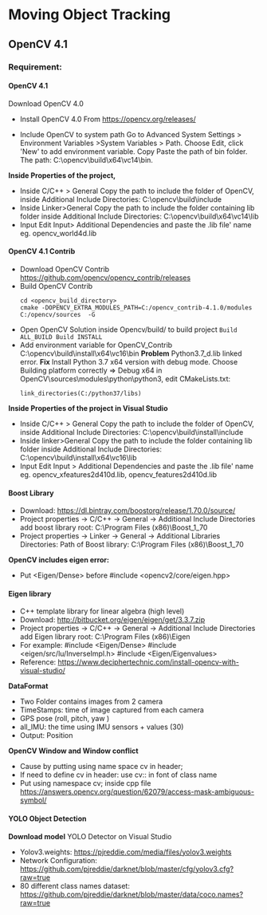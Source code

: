 # Moving Object Tracking 

## OpenCV 4.1
### Requirement:
#### OpenCV 4.1
Download OpenCV 4.0
+ Install OpenCV 4.0 From https://opencv.org/releases/

+ Include OpenCV to system path
    Go to Advanced System Settings > Environment Variables >System Variables > Path.
    Choose Edit, click 'New' to add environment variable. Copy Paste the path of bin folder. The path: C:\opencv\build\x64\vc14\bin.

**Inside Properties of the project,** 
+ Inside C/C++ > General 
    Copy the path to include the folder of OpenCV,  inside Additional Include Directories: C:\opencv\build\include
+ Inside Linker>General
    Copy the path to include the folder containing lib folder inside Additional Include Directories:
    C:\opencv\build\x64\vc14\lib
+ Input 
    Edit Input> Additional Dependencies and paste the .lib file' name eg. opencv_world4d.lib
#### OpenCV 4.1 Contrib
+ Download OpenCV Contrib
    https://github.com/opencv/opencv_contrib/releases
+ Build OpenCV Contrib
    ```
    cd <opencv_build_directory>
    cmake -DOPENCV_EXTRA_MODULES_PATH=C:/opencv_contrib-4.1.0/modules C:/opencv/sources  -G
    ```
+ Open OpenCV Solution inside Opencv/build/ to build project
        ```
        Build ALL_BUILD
        Build INSTALL
        ```
+ Add environment variable for OpenCV_Contrib
        C:\opencv\build\install\x64\vc16\bin
**Problem**
    Python3.7_d.lib linked error.
**Fix**
    Install Python 3.7 x64 version with debug mode.
    Choose Building platform correctly => Debug x64 in OpenCV\sources\modules\python\python3, edit CMakeLists.txt:
    ```
    link_directories(C:/python37/libs)
    ```
**Inside Properties of the project in Visual Studio**
+ Inside C/C++ > General 
    Copy the path to include the folder of OpenCV,  inside Additional Include Directories: C:\opencv\build\install\include
+ Inside linker>General
    Copy the path to include the folder containing lib folder inside Additional Include Directories: C:\opencv\build\install\x64\vc16\lib
+ Input 
    Edit Input > Additional Dependencies and paste the .lib file' name eg. opencv_xfeatures2d410d.lib, opencv_features2d410d.lib
    
#### Boost Library
+ Download: https://dl.bintray.com/boostorg/release/1.70.0/source/
+ Project properties -> C/C++ -> General -> Additional Include Directories add boost library root: C:\Program Files (x86)\Boost_1_70
+ Project properties -> Linker -> General -> Additional Libraries Directories:
Path of Boost library: C:\Program Files (x86)\Boost_1_70

**OpenCV includes eigen error:**
+ Put <Eigen/Dense> before #include <opencv2/core/eigen.hpp>
#### Eigen library
+ C++ template library for linear algebra (high level)
+ Download: http://bitbucket.org/eigen/eigen/get/3.3.7.zip
+ Project properties -> C/C++ -> General -> Additional Include Directories add Eigen library root: C:\Program Files (x86)\Eigen
+ For example:
    #include <Eigen/Dense>
    #include <eigen/src/lu/InverseImpl.h>
    #include <Eigen/Eigenvalues>
+ Reference:
    https://www.deciphertechnic.com/install-opencv-with-visual-studio/

**DataFormat**
+ Two Folder contains images from 2 camera
+ TimeStamps: time of image captured from each camera
+ GPS pose (roll, pitch, yaw )
+ all_IMU: the time using IMU sensors + values (30)
+ Output: Position

**OpenCV Window and Window conflict**
+ Cause by putting using name space cv in header;
+ If need to define cv in header: use cv:: in font of class name
+ Put using namespace cv; inside cpp file
https://answers.opencv.org/question/62079/access-mask-ambiguous-symbol/

#### YOLO Object Detection
**Download model**
YOLO Detector on Visual Studio
+ Yolov3.weights: 
https://pjreddie.com/media/files/yolov3.weights
+ Network Configuration:
https://github.com/pjreddie/darknet/blob/master/cfg/yolov3.cfg?raw=true
+ 80 different class names dataset: https://github.com/pjreddie/darknet/blob/master/data/coco.names?raw=true 